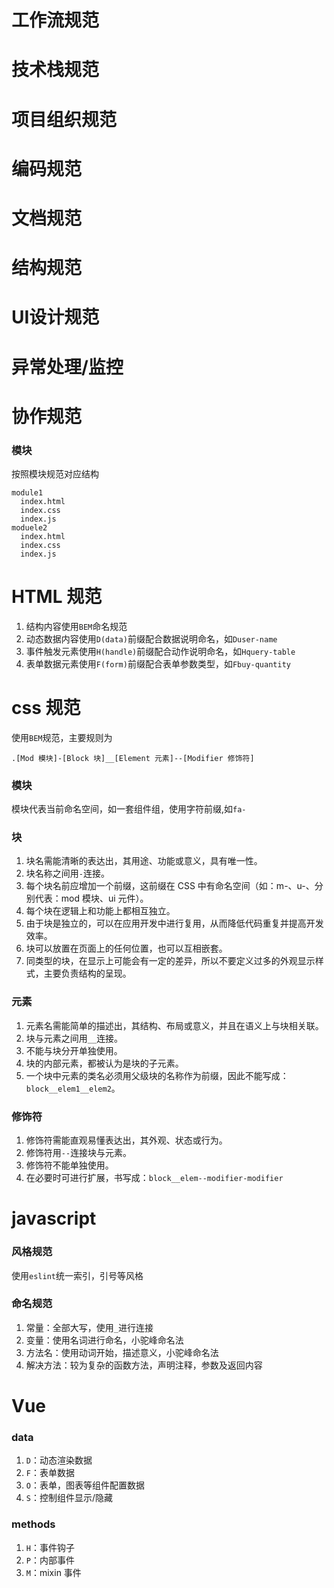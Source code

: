 
# 工作流规范
# 技术栈规范
# 项目组织规范
# 编码规范
# 文档规范
# 结构规范
# UI设计规范
# 异常处理/监控
# 协作规范
### 模块

按照模块规范对应结构

```
module1
  index.html
  index.css
  index.js
moduele2
  index.html
  index.css
  index.js
```

# HTML 规范

1. 结构内容使用`BEM`命名规范
2. 动态数据内容使用`D(data)`前缀配合数据说明命名，如`Duser-name`
3. 事件触发元素使用`H(handle)`前缀配合动作说明命名，如`Hquery-table`
4. 表单数据元素使用`F(form)`前缀配合表单参数类型，如`Fbuy-quantity`

# css 规范

使用`BEM`规范，主要规则为

```
.[Mod 模块]-[Block 块]__[Element 元素]--[Modifier 修饰符]
```

### 模块

模块代表当前命名空间，如一套组件组，使用字符前缀,如`fa-`

### 块

1. 块名需能清晰的表达出，其用途、功能或意义，具有唯一性。
2. 块名称之间用`-`连接。
3. 每个块名前应增加一个前缀，这前缀在 CSS 中有命名空间（如：m-、u-、分别代表：mod 模块、ui 元件）。
4. 每个块在逻辑上和功能上都相互独立。
5. 由于块是独立的，可以在应用开发中进行复用，从而降低代码重复并提高开发效率。
6. 块可以放置在页面上的任何位置，也可以互相嵌套。
7. 同类型的块，在显示上可能会有一定的差异，所以不要定义过多的外观显示样式，主要负责结构的呈现。

### 元素

1. 元素名需能简单的描述出，其结构、布局或意义，并且在语义上与块相关联。
1. 块与元素之间用`__`连接。
1. 不能与块分开单独使用。
1. 块的内部元素，都被认为是块的子元素。
1. 一个块中元素的类名必须用父级块的名称作为前缀，因此不能写成：`block__elem1__elem2`。

### 修饰符

1. 修饰符需能直观易懂表达出，其外观、状态或行为。
1. 修饰符用`--`连接块与元素。
1. 修饰符不能单独使用。
1. 在必要时可进行扩展，书写成：`block__elem--modifier-modifier`

# javascript

### 风格规范

使用`eslint`统一索引，引号等风格

### 命名规范

1. 常量：全部大写，使用`_`进行连接
2. 变量：使用名词进行命名，小驼峰命名法
3. 方法名：使用动词开始，描述意义，小驼峰命名法
4. 解决方法：较为复杂的函数方法，声明注释，参数及返回内容

# Vue

### data

1. `D`：动态渲染数据
1. `F`：表单数据
1. `O`：表单，图表等组件配置数据
1. `S`：控制组件显示/隐藏

### methods

1. `H`：事件钩子
1. `P`：内部事件
1. `M`：mixin 事件
